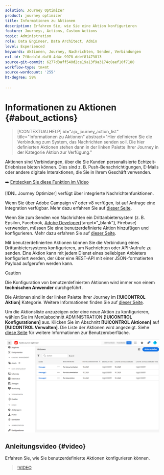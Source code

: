 ```yaml
---
solution: Journey Optimizer
product: journey optimizer
title: Informationen zu Aktionen
description: Erfahren Sie, wie Sie eine Aktion konfigurieren
feature: Journeys, Actions, Custom Actions
topic: Administration
role: Data Engineer, Data Architect, Admin
level: Experienced
keywords: Aktionen, Journey, Nachrichten, Senden, Verbindungen
exl-id: 7f0cda1d-daf0-4d4c-9978-ddef81473813
source-git-commit: 6277d3aff540d2ce19a13f9a3174c0aef10f7180
workflow-type: tm+mt
source-wordcount: '255'
ht-degree: 59%

---
```


# Informationen zu Aktionen {#about_actions}

>[!CONTEXTUALHELP]
>id="ajo_journey_action_list"
>title="Informationen zu Aktionen"
>abstract="Hier definieren Sie die Verbindung zum System, das Nachrichten senden soll. Die hier definierten Aktionen stehen dann in der linken Palette Ihrer Journey in der Kategorie Aktion zur Verfügung."

Aktionen sind Verbindungen, über die Sie Kunden personalisierte Echtzeit-Erlebnisse bieten können. Dies sind z. B. Push-Benachrichtigungen, E-Mails oder andere digitale Interaktionen, die Sie in Ihrem Geschäft verwenden.

➡️ [Entdecken Sie diese Funktion im Video](#video)

[!DNL Journey Optimizer] verfügt über integrierte Nachrichtenfunktionen.

Wenn Sie über Adobe Campaign v7 oder v8 verfügen, ist auf Anfrage eine Integration verfügbar. Mehr dazu erfahren Sie auf [dieser Seite](../action/acc-action.md).

Wenn Sie zum Senden von Nachrichten ein Drittanbietersystem (z. B. Epsilon, Facebook, [Adobe Developer](https://developer.adobe.com/){target="_blank"}, Firebase) verwenden, müssen Sie eine benutzerdefinierte Aktion hinzufügen und konfigurieren. Mehr dazu erfahren Sie auf [dieser Seite](../action/about-custom-action-configuration.md).

Mit benutzerdefinierten Aktionen können Sie die Verbindung eines Drittanbietersystems konfigurieren, um Nachrichten oder API-Aufrufe zu senden. Eine Aktion kann mit jedem Dienst eines beliebigen Anbieters konfiguriert werden, der über eine REST-API mit einer JSON-formatierten Payload aufgerufen werden kann.

>[!CAUTION]
>
>Die Konfiguration von benutzerdefinierten Aktionen wird immer von einem **technischen Anwender** durchgeführt.

Die Aktionen sind in der linken Palette Ihrer Journey im **[!UICONTROL Aktion]** Kategorie. Weitere Informationen finden Sie auf [dieser Seite](../building-journeys/about-journey-activities.md#action-activities).

Um die Aktionsliste anzuzeigen oder eine neue Aktion zu konfigurieren, wählen Sie im Menüabschnitt ADMINISTRATION **[!UICONTROL Konfigurationen]** aus. Klicken Sie im Abschnitt **[!UICONTROL Aktionen]** auf **[!UICONTROL Verwalten]**. Die Liste der Aktionen wird angezeigt. Siehe [diese Seite](../start/user-interface.md) für weitere Informationen zur Benutzeroberfläche.

![](assets/custom1.png)

## Anleitungsvideo {#video}

Erfahren Sie, wie Sie benutzerdefinierte Aktionen konfigurieren können.

>[!VIDEO](https://video.tv.adobe.com/v/3428396?quality=12)
